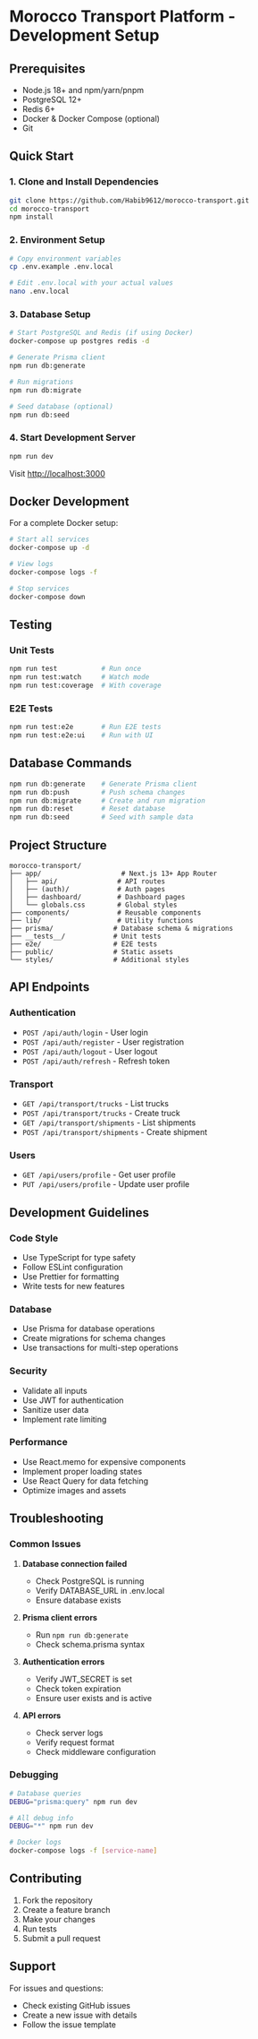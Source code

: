 # Morocco Transport Platform - Development Setup

## Prerequisites

- Node.js 18+ and npm/yarn/pnpm
- PostgreSQL 12+
- Redis 6+
- Docker & Docker Compose (optional)
- Git

## Quick Start

### 1. Clone and Install Dependencies

```bash
git clone https://github.com/Habib9612/morocco-transport.git
cd morocco-transport
npm install
```

### 2. Environment Setup

```bash
# Copy environment variables
cp .env.example .env.local

# Edit .env.local with your actual values
nano .env.local
```

### 3. Database Setup

```bash
# Start PostgreSQL and Redis (if using Docker)
docker-compose up postgres redis -d

# Generate Prisma client
npm run db:generate

# Run migrations
npm run db:migrate

# Seed database (optional)
npm run db:seed
```

### 4. Start Development Server

```bash
npm run dev
```

Visit [http://localhost:3000](http://localhost:3000)

## Docker Development

For a complete Docker setup:

```bash
# Start all services
docker-compose up -d

# View logs
docker-compose logs -f

# Stop services
docker-compose down
```

## Testing

### Unit Tests
```bash
npm run test           # Run once
npm run test:watch     # Watch mode
npm run test:coverage  # With coverage
```

### E2E Tests
```bash
npm run test:e2e       # Run E2E tests
npm run test:e2e:ui    # Run with UI
```

## Database Commands

```bash
npm run db:generate    # Generate Prisma client
npm run db:push        # Push schema changes
npm run db:migrate     # Create and run migration
npm run db:reset       # Reset database
npm run db:seed        # Seed with sample data
```

## Project Structure

```
morocco-transport/
├── app/                    # Next.js 13+ App Router
│   ├── api/               # API routes
│   ├── (auth)/            # Auth pages
│   ├── dashboard/         # Dashboard pages
│   └── globals.css        # Global styles
├── components/            # Reusable components
├── lib/                   # Utility functions
├── prisma/               # Database schema & migrations
├── __tests__/            # Unit tests
├── e2e/                  # E2E tests
├── public/               # Static assets
└── styles/               # Additional styles
```

## API Endpoints

### Authentication
- `POST /api/auth/login` - User login
- `POST /api/auth/register` - User registration
- `POST /api/auth/logout` - User logout
- `POST /api/auth/refresh` - Refresh token

### Transport
- `GET /api/transport/trucks` - List trucks
- `POST /api/transport/trucks` - Create truck
- `GET /api/transport/shipments` - List shipments
- `POST /api/transport/shipments` - Create shipment

### Users
- `GET /api/users/profile` - Get user profile
- `PUT /api/users/profile` - Update user profile

## Development Guidelines

### Code Style
- Use TypeScript for type safety
- Follow ESLint configuration
- Use Prettier for formatting
- Write tests for new features

### Database
- Use Prisma for database operations
- Create migrations for schema changes
- Use transactions for multi-step operations

### Security
- Validate all inputs
- Use JWT for authentication
- Sanitize user data
- Implement rate limiting

### Performance
- Use React.memo for expensive components
- Implement proper loading states
- Use React Query for data fetching
- Optimize images and assets

## Troubleshooting

### Common Issues

1. **Database connection failed**
   - Check PostgreSQL is running
   - Verify DATABASE_URL in .env.local
   - Ensure database exists

2. **Prisma client errors**
   - Run `npm run db:generate`
   - Check schema.prisma syntax

3. **Authentication errors**
   - Verify JWT_SECRET is set
   - Check token expiration
   - Ensure user exists and is active

4. **API errors**
   - Check server logs
   - Verify request format
   - Check middleware configuration

### Debugging

```bash
# Database queries
DEBUG="prisma:query" npm run dev

# All debug info
DEBUG="*" npm run dev

# Docker logs
docker-compose logs -f [service-name]
```

## Contributing

1. Fork the repository
2. Create a feature branch
3. Make your changes
4. Run tests
5. Submit a pull request

## Support

For issues and questions:
- Check existing GitHub issues
- Create a new issue with details
- Follow the issue template
